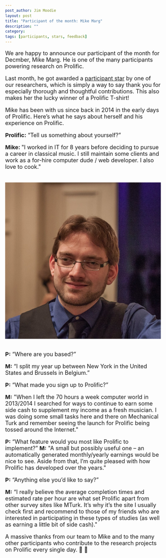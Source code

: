 ```yaml
---
post_author: Jim Moodie
layout: post
title: "Participant of the month: Mike Marg"
description: ""
category: 
tags: [participants, stars, feedback]
---
```

<p></p>

<font size="+1">
<p>
We are happy to announce our participant of the month for Decmber, Mike Marg. He is one of the many participants powering research on Prolific. 
<p>
Last month, he got awarded a  <a href="http://blog.prolificacademic.co.uk/2017/10/26/feedback-and-stars">participant star</a> by one of our researchers, which is simply a way to say thank you for especially thorough and thoughtful contributions. This also makes her the lucky winner of a Prolific T-shirt!
<p>


<p>
Mike has been with us since back in 2014 in the early days of Prolific. Here’s what he says about herself and his experience on Prolific.
<p>

<b>Prolific:</b> “Tell us something about yourself?”
<p>
<b>Mike: </b> "I worked in IT for 8 years before deciding to pursue a career in classical music.  I still maintain some clients and work as a for-hire computer dude / web developer.  I also love to cook."

<div class="row">
	<div class="col-md-12">
 		<img class="img-responsive col-md-14" style="display: block;margin-left: auto;margin-right: auto;margin-top:40px;margin-bottom:15px;" src="/assets/img/mike.png">
	 </div>
</div>

<p><br>
<b>P:</b> “Where are you based?”
<p>
<b>M:</b> “I split my year up between New York in the United States and Brussels in Belgium.”
<p>
<b>P:</b>  “What made you sign up to Prolific?”
<p>
<b>M:</b> "When I left the 70 hours a week computer world in 2013/2014 I searched for ways to continue to earn some side cash to supplement my income as a fresh musician.  I was doing some small tasks here and there on Mechanical Turk and remember seeing the launch for Prolific being tossed around the Internet."
<p>
<b>P:</b> “What feature would you most like Prolific to implement?”
<b>M:</b> "A small but possibly useful one – an automatically generated monthly/yearly earnings would be nice to see.  Aside from that, I’m quite pleased with how Prolific has developed over the years."
<p>
<b>P:</b>  “Anything else you’d like to say?”
<p>
<b>M:</b> “I really believe the average completion times and estimated rate per hour are what set Prolific apart from other survey sites like MTurk.  It’s why it’s the site I usually check first and recommend to those of my friends who are interested in participating in these types of studies (as well as earning a little bit of side cash)."



<p>

A massive thanks from our team to Mike and to the many other participants who contribute to the research projects on Prolific every single day. 🙂 🙌 
